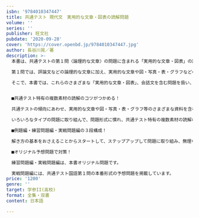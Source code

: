 ```yaml
---
isbn: '9784010347447'
title: 共通テスト 現代文　実用的な文章・図表の読解問題
volume: ''
series: ''
publisher: 旺文社
pubdate: '2020-09-28'
cover: 'https://cover.openbd.jp/9784010347447.jpg'
author: 長谷川晃／著
description: >-
  本書は、共通テストの第１問〈論理的な文章〉の問題に含まれる「実用的な文章・図表」の読解対策を立てるための問題集です。

  第１問では、評論文などの論理的な文章に加え、実用的な文章や図・写真・表・グラフなどの資料や会話文が出題され、これらを組合せた複数の文章・資料を関連づけた読解が求められます。

  そこで、本書では、これらのさまざまな「実用的な文章・図表」、会話文を含む問題を扱い、基本的な解き方から学習していきます。


  ■共通テスト特有の複数素材の読解のコツがつかめる！

  共通テストの傾向にあわせ、実用的な文章や図・写真・表・グラフ等のさまざまな資料を含む問題を掲載しています。

  いろいろなタイプの問題に取り組んで、問題形式に慣れ、共通テスト特有の複数素材の読解のコツをつかみましょう。

  ■例題編・練習問題編・実戦問題編の３段構成！

  解き方の基本をおさえることからスタートして、ステップアップして問題に取り組み、無理なく力をつけられます。

  ■オリジナル予想問題で対策！

  練習問題編・実戦問題編は、本書オリジナル問題です。

  実戦問題編には、共通テスト国語第１問の本番形式の予想問題を掲載しています。
price: '1200'
genre: ''
target: 学参II(高校)
format: 全集・双書
content: 日本語

---
```

